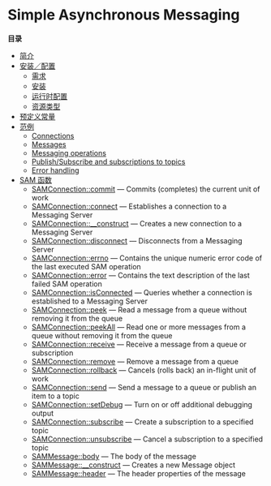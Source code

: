 Simple Asynchronous Messaging
=============================

**目录**

-   [简介](/intro/sam.html)
-   [安装／配置](/sam/setup.html)
    -   [需求](/sam/setup.html#需求)
    -   [安装](/sam/setup.html#安装)
    -   [运行时配置](/sam/setup.html#运行时配置)
    -   [资源类型](/sam/setup.html#资源类型)
-   [预定义常量](/sam/constants.html)
-   [范例](/sam/examples.html)
    -   [Connections](/sam/examples.html#Connections)
    -   [Messages](/sam/examples.html#Messages)
    -   [Messaging
        operations](/sam/examples.html#Messaging%20operations)
    -   [Publish/Subscribe and subscriptions to
        topics](/sam/examples.html#Publish/Subscribe%20and%20subscriptions%20to%20topics)
    -   [Error handling](/sam/examples.html#Error%20handling)
-   [SAM 函数](/ref/sam.html)
    -   [SAMConnection::commit](/ref/sam.html#SAMConnection::commit) —
        Commits (completes) the current unit of work
    -   [SAMConnection::connect](/ref/sam.html#SAMConnection::connect) —
        Establishes a connection to a Messaging Server
    -   [SAMConnection::\_\_construct](/ref/sam.html#SAMConnection::__construct)
        — Creates a new connection to a Messaging Server
    -   [SAMConnection::disconnect](/ref/sam.html#SAMConnection::disconnect)
        — Disconnects from a Messaging Server
    -   [SAMConnection::errno](/ref/sam.html#SAMConnection::errno) —
        Contains the unique numeric error code of the last executed SAM
        operation
    -   [SAMConnection::error](/ref/sam.html#SAMConnection::error) —
        Contains the text description of the last failed SAM operation
    -   [SAMConnection::isConnected](/ref/sam.html#SAMConnection::isConnected)
        — Queries whether a connection is established to a Messaging
        Server
    -   [SAMConnection::peek](/ref/sam.html#SAMConnection::peek) — Read
        a message from a queue without removing it from the queue
    -   [SAMConnection::peekAll](/ref/sam.html#SAMConnection::peekAll) —
        Read one or more messages from a queue without removing it from
        the queue
    -   [SAMConnection::receive](/ref/sam.html#SAMConnection::receive) —
        Receive a message from a queue or subscription
    -   [SAMConnection::remove](/ref/sam.html#SAMConnection::remove) —
        Remove a message from a queue
    -   [SAMConnection::rollback](/ref/sam.html#SAMConnection::rollback)
        — Cancels (rolls back) an in-flight unit of work
    -   [SAMConnection::send](/ref/sam.html#SAMConnection::send) — Send
        a message to a queue or publish an item to a topic
    -   [SAMConnection::setDebug](/ref/sam.html#SAMConnection::setDebug)
        — Turn on or off additional debugging output
    -   [SAMConnection::subscribe](/ref/sam.html#SAMConnection::subscribe)
        — Create a subscription to a specified topic
    -   [SAMConnection::unsubscribe](/ref/sam.html#SAMConnection::unsubscribe)
        — Cancel a subscription to a specified topic
    -   [SAMMessage::body](/ref/sam.html#SAMMessage::body) — The body of
        the message
    -   [SAMMessage::\_\_construct](/ref/sam.html#SAMMessage::__construct)
        — Creates a new Message object
    -   [SAMMessage::header](/ref/sam.html#SAMMessage::header) — The
        header properties of the message
